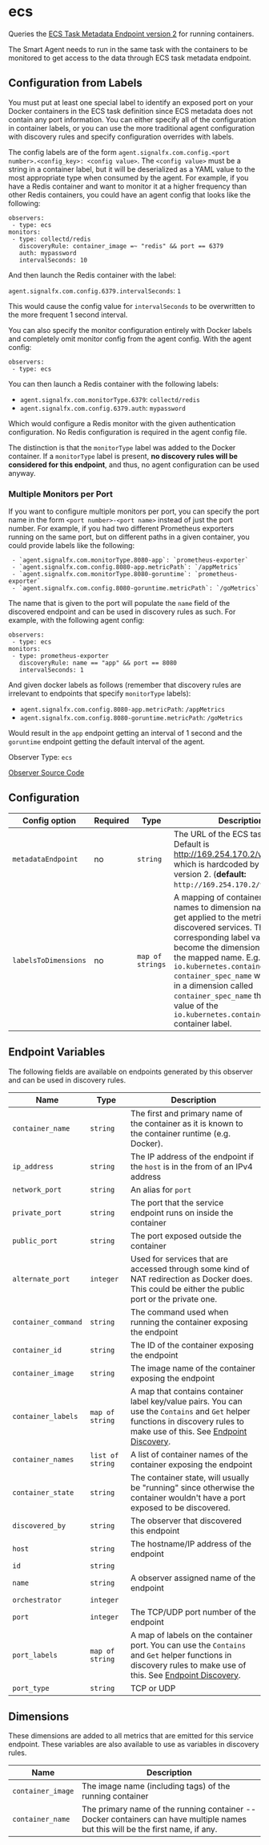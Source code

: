 <!--- GENERATED BY gomplate from scripts/docs/templates/observer-page.md.tmpl --->

# ecs

 Queries the [ECS Task Metadata Endpoint version 2](https://docs.aws.amazon.com/AmazonECS/latest/developerguide/task-metadata-endpoint-v2.html) for running containers.

The Smart Agent needs to run in the same task with the containers to be
monitored to get access to the data through ECS task metadata endpoint.

## Configuration from Labels
You must put at least one special label to identify an exposed port on your Docker
containers in the ECS task definition since ECS metadata does not contain any port
information. You can either specify all of the configuration in container labels,
or you can use the more traditional agent configuration with discovery rules and
specify configuration overrides with labels.

The config labels are of the form `agent.signalfx.com.config.<port
number>.<config_key>: <config value>`.  The `<config value>` must be a
string in a container label, but it will be deserialized as a YAML value to
the most appropriate type when consumed by the agent.  For example, if you
have a Redis container and want to monitor it at a higher frequency than
other Redis containers, you could have an agent config that looks like the
following:

```
observers:
 - type: ecs
monitors:
 - type: collectd/redis
   discoveryRule: container_image =~ "redis" && port == 6379
   auth: mypassword
   intervalSeconds: 10
```

And then launch the Redis container with the label:

`agent.signalfx.com.config.6379.intervalSeconds`: `1`

This would cause the config value for `intervalSeconds` to be overwritten to
the more frequent 1 second interval.

You can also specify the monitor configuration entirely with Docker labels
and completely omit monitor config from the agent config.  With the agent
config:

```
observers:
 - type: ecs
```

You can then launch a Redis container with the following labels:

 - `agent.signalfx.com.monitorType.6379`: `collectd/redis`
 - `agent.signalfx.com.config.6379.auth`: `mypassword`

Which would configure a Redis monitor with the given authentication
configuration.  No Redis configuration is required in the agent config file.

The distinction is that the `monitorType` label was added to the Docker
container.  If a `monitorType` label is present, **no discovery rules will
be considered for this endpoint**, and thus, no agent configuration can be
used anyway.

### Multiple Monitors per Port
If you want to configure multiple monitors per port, you can specify the
port name in the form `<port number>-<port name>` instead of just the port
number.  For example, if you had two different Prometheus exporters running
on the same port, but on different paths in a given container, you could
provide labels like the following:

```
 - `agent.signalfx.com.monitorType.8080-app`: `prometheus-exporter`
 - `agent.signalfx.com.config.8080-app.metricPath`: `/appMetrics`
 - `agent.signalfx.com.monitorType.8080-goruntime`: `prometheus-exporter`
 - `agent.signalfx.com.config.8080-goruntime.metricPath`: `/goMetrics`
```

The name that is given to the port will populate the `name` field of the
discovered endpoint and can be used in discovery rules as such.  For
example, with the following agent config:

```
observers:
 - type: ecs
monitors:
 - type: prometheus-exporter
   discoveryRule: name == "app" && port == 8080
   intervalSeconds: 1
```

And given docker labels as follows (remember that discovery rules are
irrelevant to endpoints that specify `monitorType` labels):

 - `agent.signalfx.com.config.8080-app.metricPath`: `/appMetrics`
 - `agent.signalfx.com.config.8080-goruntime.metricPath`: `/goMetrics`

Would result in the `app` endpoint getting an interval of 1 second and the
`goruntime` endpoint getting the default interval of the agent.


Observer Type: `ecs`

[Observer Source Code](https://github.com/signalfx/signalfx-agent/tree/master/internal/observers/ecs)

## Configuration

| Config option | Required | Type | Description |
| --- | --- | --- | --- |
| `metadataEndpoint` | no | `string` | The URL of the ECS task metadata. Default is http://169.254.170.2/v2/metadata, which is hardcoded by AWS for version 2. (**default:** `http://169.254.170.2/v2/metadata`) |
| `labelsToDimensions` | no | `map of strings` | A mapping of container label names to dimension names that will get applied to the metrics of all discovered services. The corresponding label values will become the dimension values for the mapped name.  E.g. `io.kubernetes.container.name: container_spec_name` would result in a dimension called `container_spec_name` that has the value of the `io.kubernetes.container.name` container label. |




## Endpoint Variables

The following fields are available on endpoints generated by this observer and
can be used in discovery rules.

| Name | Type | Description |
| ---  | ---  | ---         |
| `container_name` | `string` | The first and primary name of the container as it is known to the container runtime (e.g. Docker). |
| `ip_address` | `string` | The IP address of the endpoint if the `host` is in the from of an IPv4 address |
| `network_port` | `string` | An alias for `port` |
| `private_port` | `string` | The port that the service endpoint runs on inside the container |
| `public_port` | `string` | The port exposed outside the container |
| `alternate_port` | `integer` | Used for services that are accessed through some kind of NAT redirection as Docker does.  This could be either the public port or the private one. |
| `container_command` | `string` | The command used when running the container exposing the endpoint |
| `container_id` | `string` | The ID of the container exposing the endpoint |
| `container_image` | `string` | The image name of the container exposing the endpoint |
| `container_labels` | `map of string` | A map that contains container label key/value pairs. You can use the `Contains` and `Get` helper functions in discovery rules to make use of this. See [Endpoint Discovery](../auto-discovery.md#additional-functions). |
| `container_names` | `list of string` | A list of container names of the container exposing the endpoint |
| `container_state` | `string` | The container state, will usually be "running" since otherwise the container wouldn't have a port exposed to be discovered. |
| `discovered_by` | `string` | The observer that discovered this endpoint |
| `host` | `string` | The hostname/IP address of the endpoint |
| `id` | `string` |  |
| `name` | `string` | A observer assigned name of the endpoint |
| `orchestrator` | `integer` |  |
| `port` | `integer` | The TCP/UDP port number of the endpoint |
| `port_labels` | `map of string` | A map of labels on the container port. You can use the `Contains` and `Get` helper functions in discovery rules to make use of this. See [Endpoint Discovery](../auto-discovery.md#additional-functions). |
| `port_type` | `string` | TCP or UDP |

## Dimensions

These dimensions are added to all metrics that are emitted for this service
endpoint.  These variables are also available to use as variables in discovery
rules.

| Name | Description |
| ---  | ---         |
| `container_image` | The image name (including tags) of the running container |
| `container_name` | The primary name of the running container -- Docker containers can have multiple names but this will be the first name, if any. |


